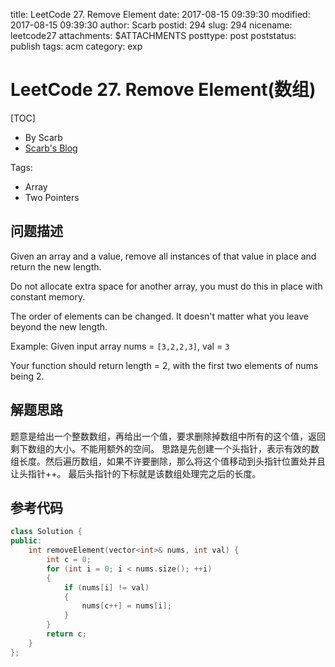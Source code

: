 title: LeetCode 27. Remove Element
date: 2017-08-15 09:39:30
modified: 2017-08-15 09:39:30
author: Scarb
postid: 294
slug: 294
nicename: leetcode27
attachments: $ATTACHMENTS
posttype: post
poststatus: publish
tags: acm
category: exp

# LeetCode 27. Remove Element(数组)
[TOC]

- By Scarb
- [Scarb's Blog](http://47.106.131.90/blog/uploads)

Tags:

- Array
- Two Pointers

## 问题描述

Given an array and a value, remove all instances of that value in place and return the new length.

Do not allocate extra space for another array, you must do this in place with constant memory.

The order of elements can be changed. It doesn't matter what you leave beyond the new length.

Example:
Given input array nums = `[3,2,2,3]`, val = `3`

Your function should return length = 2, with the first two elements of nums being 2.

## 解题思路

题意是给出一个整数数组，再给出一个值，要求删除掉数组中所有的这个值，返回剩下数组的大小。不能用额外的空间。
思路是先创建一个头指针，表示有效的数组长度。然后遍历数组，如果不许要删除，那么将这个值移动到头指针位置处并且让头指针++。
最后头指针的下标就是该数组处理完之后的长度。

## 参考代码
```C++
class Solution {
public:
	int removeElement(vector<int>& nums, int val) {
		int c = 0;
		for (int i = 0; i < nums.size(); ++i)
		{
			if (nums[i] != val)
			{
				nums[c++] = nums[i];
			}
		}
		return c;
	}
};
```